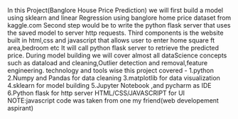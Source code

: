 In this Project(Banglore House Price Prediction) we will first build a model using sklearn and linear Regression using banglore home price dataset from kaggle.com
Second step would be to write the python flask server that uses the saved model to server http requests.
Third components is the website built in html,css and javascript that allows user to enter home square ft area,bedroom etc
It will call python flask server to retrieve the predicted price.
During model building we will cover almost all dataScience concepts such as dataload and cleaning,Outlier detection and removal,feature engineering.
technology and tools wise this project covered - 
1.python
2.Numpy and Pandas for data cleaning
3.matplotlib for data visualization
4.sklearn for model building
5.Jupyter Notebook ,and pycharm as IDE
6.Python flask for http server
HTML/CSS/JAVASCRIPT for UI
NOTE:javascript code was taken from one my friend(web developement aspirant)
